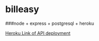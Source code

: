# billeasy

###node + express + postgresql + heroku

[Heroku Link of API deployment](https://billeasy2602.herokuapp.com/employees)
